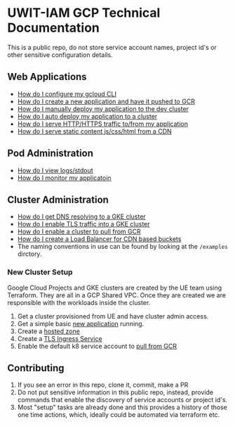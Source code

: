 # UWIT-IAM GCP Technical Documentation

This is a public repo, do not store service account names, project id's or other sensitive configuration details.

## Web Applications

- [How do I configure my gcloud CLI](docs/new-gcloud-profile.md)
- [How do I create a new application and have it pushed to GCR](docs/new-application.md)
- [How do I manually deploy my application to the dev cluster](docs/new-deployment.md)
- [How do I auto deploy my application to a cluster](https://github.com/UWIT-IAM/gcp-k8)
- [How do I serve HTTP/HTTPS traffic to/from my application](docs/edit-ingress.md)
- [How do I serve static content js/css/html from a CDN](docs/edit-cdn.md)

## Pod Administration

- [How do I view logs/stdout](docs/get-logs.md)
- [How do I monitor my applicatoin](docs/monitoring.md)

## Cluster Administration

- [How do I get DNS resolving to a GKE cluster](docs/new-hostedzone.md)
- [How do I enable TLS traffic into a GKE cluster](docs/new-ingress.md)
- [How do I enable a cluster to pull from GCR](docs/new-imagepullsecret.md)
- [How do I create a Load Balancer for CDN based buckets](docs/new-cdn.md)
- The naming conventions in use can be found by looking at the `/examples` dirctory.

### New Cluster Setup

Google Cloud Projects and GKE clusters are created by the UE team using Terraform.  They are all in a GCP Shared VPC.  Once they are created we are responsible with the workloads inside the cluster.

1. Get a cluster provisioned from UE and have cluster admin access.
1. Get a simple basic [new application](docs/new-application.md) running.
1. Create a [hosted zone](docs/new-hostedzone.md)
1. Create a [TLS Ingress Service](docs/new-ingress.md)
1. Enable the default k8 service account to [pull from GCR](docs/new-imagepullsecret.md)


## Contributing

1. If you see an error in this repo, clone it, commit, make a PR
1. Do not put sensitive information in this public repo, instead, provide commands that enable the discovery of service accounts or project id's.
1. Most "setup" tasks are already done and this provides a history of those one time actions, which, ideally could be automated via terraform etc.